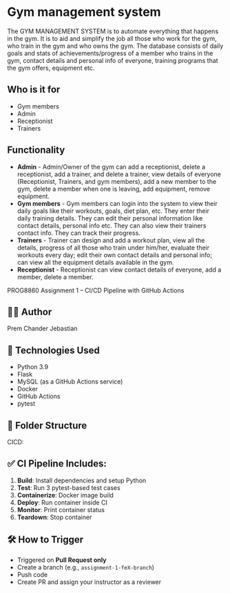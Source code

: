 # Gym management system
The GYM MANAGEMENT SYSTEM is to automate everything that happens in the gym. It is to aid and simplify the job all those who work for the gym, who train in the gym and who owns the gym. The database consists of daily goals and stats of achievements/progress of a member who trains in the gym, contact details and personal info of everyone, training programs that the gym offers, equipment etc.

## Who is it for
- Gym members
- Admin
- Receptionist
- Trainers

## Functionality
* **Admin** - Admin/Owner of the gym can add a receptionist, delete a receptionist, add a trainer, and delete a trainer, view details of everyone (Receptionist, Trainers, and gym members), add a new member to the gym, delete a member when one is leaving, add equipment, remove equipment.
* **Gym members** - Gym members can login into the system to view their daily goals like their workouts, goals, diet plan, etc. They enter their daily training details. They can edit their personal information like contact details, personal info etc. They can also view their trainers contact info. They can track their progress.
* **Trainers** - Trainer can design and add a workout plan, view all the details, progress of all those who train under him/her, evaluate their workouts every day; edit their own contact details and personal info; can view all the equipment details available in the gym.
 * **Receptionist** - Receptionist can view contact details of everyone, add a member, delete a member.

 PROG8860 Assignment 1 – CI/CD Pipeline with GitHub Actions

## 👨‍💻 Author
Prem Chander Jebastian

## 🚀 Technologies Used
- Python 3.9
- Flask
- MySQL (as a GitHub Actions service)
- Docker
- GitHub Actions
- pytest

## 📁 Folder Structure


CICD:


## ✅ CI Pipeline Includes:
1. **Build**: Install dependencies and setup Python
2. **Test**: Run 3 pytest-based test cases
3. **Containerize**: Docker image build
4. **Deploy**: Run container inside CI
5. **Monitor**: Print container status
6. **Teardown**: Stop container

## 🛠 How to Trigger
- Triggered on **Pull Request only**
- Create a branch (e.g., `assignment-1-feX-branch`)
- Push code
- Create PR and assign your instructor as a reviewer
